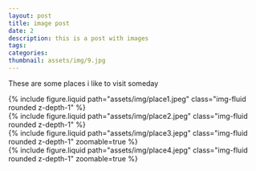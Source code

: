 ```yaml
---
layout: post
title: image post
date: 2
description: this is a post with images
tags: 
categories:
thumbnail: assets/img/9.jpg
---
```


These are some places i like to visit someday

<div class="row mt-3">
    <div class="col-sm mt-3 mt-md-0">
        {% include figure.liquid path="assets/img/place1.jpeg" class="img-fluid rounded z-depth-1" %}
    </div>
    <div class="col-sm mt-3 mt-md-0">
        {% include figure.liquid path="assets/img/place2.jpeg" class="img-fluid rounded z-depth-1" %}
    </div>
</div>


<div class="row mt-3">
    <div class="col-sm mt-3 mt-md-0">
        {% include figure.liquid path="assets/img/place3.jepg" class="img-fluid rounded z-depth-1" zoomable=true %}
    </div>
    <div class="col-sm mt-3 mt-md-0">
        {% include figure.liquid path="assets/img/place4.jepg" class="img-fluid rounded z-depth-1" zoomable=true %}
    </div>
</div>
